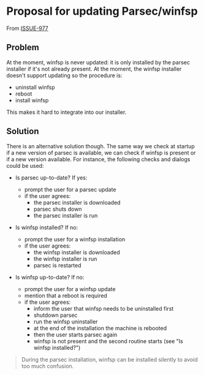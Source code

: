 # Proposal for updating Parsec/winfsp

From [ISSUE-977](https://github.com/Scille/parsec-cloud/issues/977)

## Problem

At the moment, winfsp is never updated: it is only installed by the parsec installer if it's not already present. At the moment, the winfsp installer doesn't support updating so the procedure is:

- uninstall winfsp
- reboot
- install winfsp

This makes it hard to integrate into our installer.

## Solution

There is an alternative solution though. The same way we check at startup if a new version of parsec is available, we can check if winfsp is present or if a new version available. For instance, the following checks and dialogs could be used:

- Is parsec up-to-date? If yes:
  - prompt the user for a parsec update
  - if the user agrees:
    - the parsec installer is downloaded
    - parsec shuts down
    - the parsec installer is run

- Is winfsp installed? If no:
  - prompt the user for a winfsp installation
  - if the user agrees:
    - the winfsp installer is downloaded
    - the winfsp installer is run
    - parsec is restarted

- Is winfsp up-to-date? If no:
  - prompt the user for a winfsp update
  - mention that a reboot is required
  - if the user agrees:
    - inform the user that winfsp needs to be uninstalled first
    - shutdown parsec
    - run the winfsp uninstaller
    - at the end of the installation the machine is rebooted
    - then the user starts parsec again
    - winfsp is not present and the second routine starts (see "Is winfsp installed?")

> During the parsec installation, winfsp can be installed silently to avoid too much confusion.
